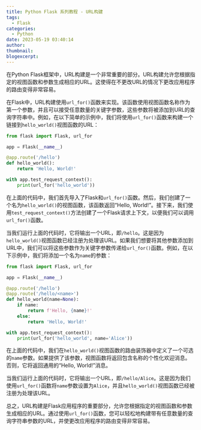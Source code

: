 ```yaml
---
title: Python Flask 系列教程 - URL构建
tags:
  - Flask
categories:
  - Python
date: 2023-05-19 03:40:14
author:
thumbnail:
blogexcerpt:
---
```

在Python Flask框架中，URL构建是一个非常重要的部分。URL构建允许您根据指定的视图函数和参数生成相应的URL。这使得在不更改URL的情况下更改应用程序的路由变得非常容易。

在Flask中，URL构建使用`url_for()`函数来实现。该函数使用视图函数名称作为第一个参数，并且可以接受任意数量的关键字参数，这些参数将被添加到URL的查询字符串中。例如，在以下简单的示例中，我们将使用`url_for()`函数来构建一个链接到`hello_world()`视图函数的URL：

```python
from flask import Flask, url_for

app = Flask(__name__)

@app.route('/hello')
def hello_world():
    return 'Hello, World!'

with app.test_request_context():
    print(url_for('hello_world'))
```

在上面的代码中，我们首先导入了Flask和`url_for()`函数。然后，我们创建了一个名为`hello_world()`的视图函数，该函数返回“Hello, World!”。接下来，我们使用`test_request_context()`方法创建了一个Flask请求上下文，以便我们可以调用`url_for()`函数。

当我们运行上面的代码时，它将输出一个URL，即`/hello`。这是因为`hello_world()`视图函数已经注册为处理该URL。如果我们想要将其他参数添加到URL中，我们可以将这些参数作为关键字参数传递给`url_for()`函数。例如，在以下示例中，我们将添加一个名为`name`的参数：

```python
from flask import Flask, url_for

app = Flask(__name__)

@app.route('/hello')
@app.route('/hello/<name>')
def hello_world(name=None):
    if name:
        return f'Hello, {name}!'
    else:
        return 'Hello, World!'

with app.test_request_context():
    print(url_for('hello_world', name='Alice'))
```

在上面的代码中，我们在`hello_world()`视图函数的路由装饰器中定义了一个可选的`name`参数。如果提供了该参数，视图函数将返回包含名称的个性化欢迎消息。否则，它将返回通用的“Hello, World!”消息。

当我们运行上面的代码时，它将输出一个URL，即`/hello/Alice`。这是因为我们使用`url_for()`函数将`name`参数设置为`Alice`，并且`hello_world()`视图函数已经被注册为处理该URL。

总之，URL构建是Flask应用程序的重要部分，允许您根据指定的视图函数和参数生成相应的URL。通过使用`url_for()`函数，您可以轻松地构建带有任意数量的查询字符串参数的URL，并使更改应用程序的路由变得非常容易。
